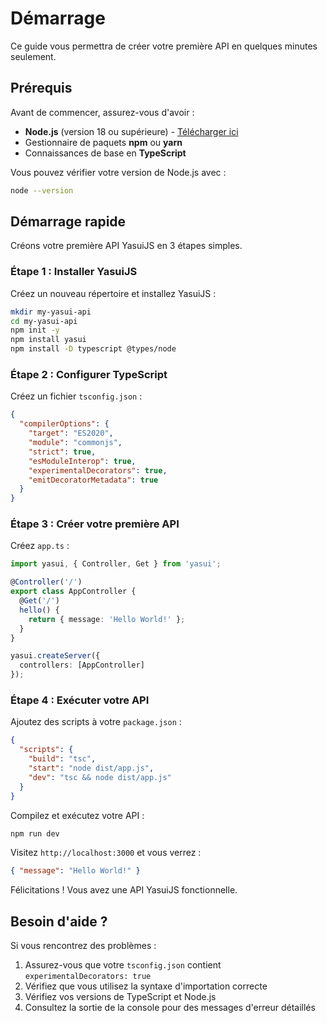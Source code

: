 # Démarrage

Ce guide vous permettra de créer votre première API en quelques minutes seulement.

## Prérequis

Avant de commencer, assurez-vous d'avoir :

- **Node.js** (version 18 ou supérieure) - [Télécharger ici](https://nodejs.org/)
- Gestionnaire de paquets **npm** ou **yarn**
- Connaissances de base en **TypeScript**

Vous pouvez vérifier votre version de Node.js avec :
```bash
node --version
```

## Démarrage rapide

Créons votre première API YasuiJS en 3 étapes simples.

### Étape 1 : Installer YasuiJS

Créez un nouveau répertoire et installez YasuiJS :

```bash
mkdir my-yasui-api
cd my-yasui-api
npm init -y
npm install yasui
npm install -D typescript @types/node
```

### Étape 2 : Configurer TypeScript

Créez un fichier `tsconfig.json` :

```json
{
  "compilerOptions": {
    "target": "ES2020",
    "module": "commonjs",
    "strict": true,
    "esModuleInterop": true,
    "experimentalDecorators": true,
    "emitDecoratorMetadata": true
  }
}
```

### Étape 3 : Créer votre première API

Créez `app.ts` :

```typescript
import yasui, { Controller, Get } from 'yasui';

@Controller('/')
export class AppController {
  @Get('/')
  hello() {
    return { message: 'Hello World!' };
  }
}

yasui.createServer({
  controllers: [AppController]
});
```

### Étape 4 : Exécuter votre API

Ajoutez des scripts à votre `package.json` :

```json
{
  "scripts": {
    "build": "tsc",
    "start": "node dist/app.js",
    "dev": "tsc && node dist/app.js"
  }
}
```

Compilez et exécutez votre API :

```bash
npm run dev
```

Visitez `http://localhost:3000` et vous verrez :
```json
{ "message": "Hello World!" }
```

Félicitations ! Vous avez une API YasuiJS fonctionnelle.

## Besoin d'aide ?

Si vous rencontrez des problèmes :

1. Assurez-vous que votre `tsconfig.json` contient `experimentalDecorators: true`
2. Vérifiez que vous utilisez la syntaxe d'importation correcte
3. Vérifiez vos versions de TypeScript et Node.js
4. Consultez la sortie de la console pour des messages d'erreur détaillés
